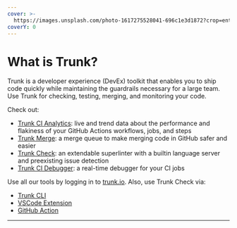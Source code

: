 ```yaml
---
cover: >-
  https://images.unsplash.com/photo-1617275528041-696c1e3d1872?crop=entropy&cs=srgb&fm=jpg&ixid=M3wxOTcwMjR8MHwxfHJhbmRvbXx8fHx8fHx8fDE2ODkyMDc3MTV8&ixlib=rb-4.0.3&q=85
coverY: 0
---
```


# What is Trunk?

Trunk is a developer experience (DevEx) toolkit that enables you to ship code quickly while maintaining the guardrails necessary for a large team. Use Trunk for checking, testing, merging, and monitoring your code.

Check out:

- [Trunk CI Analytics](https://trunk.io/products/ci-analytics): live and trend data about the performance and flakiness of your GitHub Actions workflows, jobs, and steps
- [Trunk Merge](merge/overview.md): a merge queue to make merging code in GitHub safer and easier
- [Trunk Check](check/overview.md): an extendable superlinter with a builtin language server and preexisting issue detection
- [Trunk CI Debugger](ci-debugger/overview.md): a real-time debugger for your CI jobs

Use all our tools by logging in to [trunk.io](https://app.trunk.io/). Also, use Trunk Check via:

- [Trunk CLI](cli/overview.md)
- [VSCode Extension](https://marketplace.visualstudio.com/items?itemName=trunk.io)
- [GitHub Action](https://github.com/marketplace/actions/trunk-check)

---
